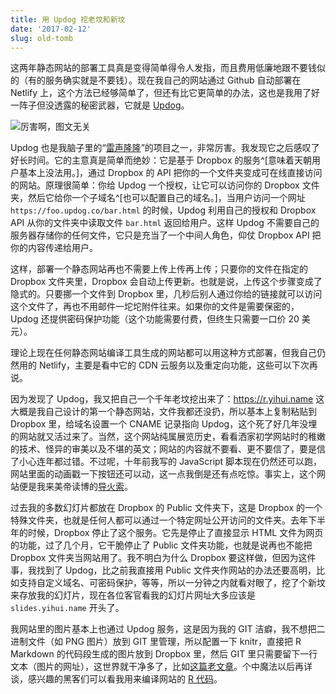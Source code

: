 ```yaml
---
title: 用 Updog 挖老坟和新坟
date: '2017-02-12'
slug: old-tomb
---
```


这两年静态网站的部署工具真是变得简单得令人发指，而且费用低廉地跟不要钱似的（有的服务确实就是不要钱）。现在我自己的网站通过 Github 自动部署在 Netlify 上，这个方法已经够简单了，但还有比它更简单的办法，这也是我用了好一阵子但没透露的秘密武器，它就是 [Updog](https://updog.co)。

![厉害啊，图文无关](https://slides.yihui.name/gif/dino-chase.gif)

Updog 也是我脑子里的“[雷声隆隆](/cn/2017/02/xaringan/)”的项目之一，非常厉害。我发现它之后感叹了好长时间。它的主意真是简单而绝妙：它是基于 Dropbox 的服务^[意味着天朝用户基本上没法用。]，通过 Dropbox 的 API 把你的一个文件夹变成可在线直接访问的网站。原理很简单：你给 Updog 一个授权，让它可以访问你的 Dropbox 文件夹，然后它给你一个子域名^[也可以配置自己的域名。]，当用户访问一个网址 `https://foo.updog.co/bar.html` 的时候，Updog 利用自己的授权和 Dropbox API 从你的文件夹中读取文件 `bar.html` 返回给用户。这样 Updog 不需要自己的服务器存储你的任何文件，它只是充当了一个中间人角色，仰仗 Dropbox API 把你的内容传递给用户。

这样，部署一个静态网站再也不需要上传上传再上传；只要你的文件在指定的 Dropbox 文件夹里，Dropbox 会自动上传更新。也就是说，上传这个步骤变成了隐式的。只要挪一个文件到 Dropbox 里，几秒后别人通过你给的链接就可以访问这个文件了，再也不用邮件一坨坨附件往来。如果你的文件是需要保密的，Updog 还提供密码保护功能（这个功能需要付费，但终生只需要一口价 20 美元）。

理论上现在任何静态网站编译工具生成的网站都可以用这种方式部署，但我自己仍然用的 Netlify，主要是看中它的 CDN 云服务以及重定向功能，这些可以下次再说。

因为发现了 Updog，我又把自己一个千年老坟挖出来了：https://r.yihui.name 这大概是我自己设计的第一个静态网站，文件我都还没扔，所以基本上复制粘贴到 Dropbox 里，给域名设置一个 CNAME 记录指向 Updog，这个死了好几年没埋的网站就又活过来了。当然，这个网站纯属展览历史，看看洒家初学网站时的稚嫩的技术、怪异的审美以及不堪的英文；网站的内容就不要看、更不要信了，要是信了小心连年都过错。不过呢，十年前我写的 JavaScript 脚本现在仍然还可以跑，网站里面的动画戳一下按钮还可以动，这一点我倒是还有点吃惊。事实上，这个网站便是我来美帝读博的[导火索](/cn/about/)。

过去我的多数幻灯片都放在 Dropbox 的 Public 文件夹下，这是 Dropbox 的一个特殊文件夹，也就是任何人都可以通过一个特定网址公开访问的文件夹。去年下半年的时候，Dropbox 停止了这个服务。它先是停止了直接显示 HTML 文件为网页的功能，过了几个月，它干脆停止了 Public 文件夹功能，也就是说再也不能把 Dropbox 文件夹当网站用了。我不明白为什么 Dropbox 要这样做，但因为这件事，我找到了 Updog，比之前我直接用 Public 文件夹作网站的办法还要高明，比如支持自定义域名、可密码保护，等等，所以一分钟之内就看对眼了，挖了个新坟来存放我的幻灯片，现在各位客官看我的幻灯片网址大多应该是 `slides.yihui.name` 开头了。

我网站里的图片基本上也通过 Updog 服务，这是因为我的 GIT 洁癖，我不想把二进制文件（如 PNG 图片）放到 GIT 里管理，所以配置一下 knitr，直接把 R Markdown 的代码段生成的图片放到 Dropbox 里，然后 GIT 里只需要留下一行文本（图片的网址），这世界就干净多了，比如[这篇老文章](/rlp/)。个中魔法以后再详谈，感兴趣的黑客们可以看我用来编译网站的 [R 代码](https://github.com/yihui/yihui.name/tree/master/R)。
